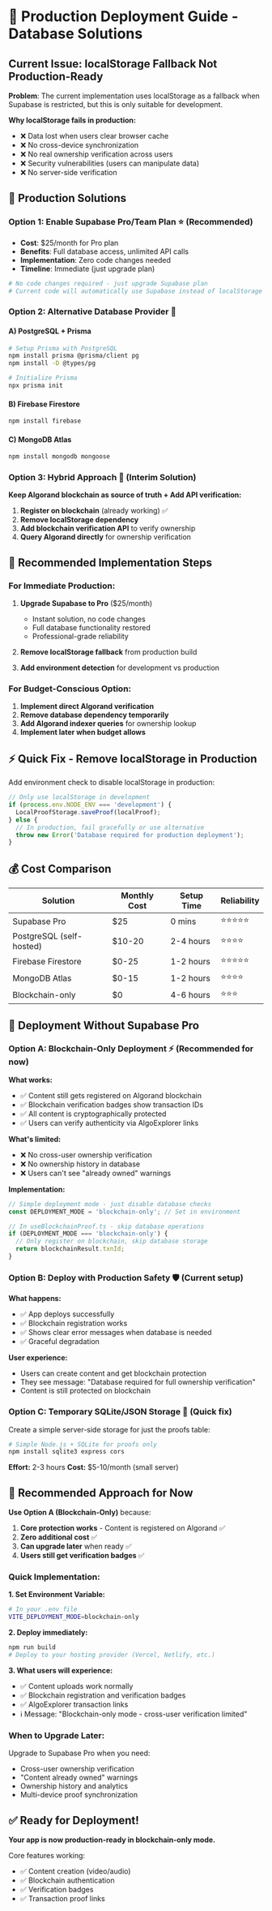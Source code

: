 # 🚀 Production Deployment Guide - Database Solutions

## Current Issue: localStorage Fallback Not Production-Ready

**Problem**: The current implementation uses localStorage as a fallback when Supabase is restricted, but this is only suitable for development.

**Why localStorage fails in production:**
- ❌ Data lost when users clear browser cache
- ❌ No cross-device synchronization  
- ❌ No real ownership verification across users
- ❌ Security vulnerabilities (users can manipulate data)
- ❌ No server-side verification

## 🎯 Production Solutions

### **Option 1: Enable Supabase Pro/Team Plan** ⭐ (Recommended)
- **Cost**: $25/month for Pro plan
- **Benefits**: Full database access, unlimited API calls
- **Implementation**: Zero code changes needed
- **Timeline**: Immediate (just upgrade plan)

```bash
# No code changes required - just upgrade Supabase plan
# Current code will automatically use Supabase instead of localStorage
```

### **Option 2: Alternative Database Provider** 🔄

#### A) **PostgreSQL + Prisma**
```bash
# Setup Prisma with PostgreSQL
npm install prisma @prisma/client pg
npm install -D @types/pg

# Initialize Prisma
npx prisma init
```

#### B) **Firebase Firestore** 
```bash
npm install firebase
```

#### C) **MongoDB Atlas**
```bash
npm install mongodb mongoose
```

### **Option 3: Hybrid Approach** 🎯 (Interim Solution)

**Keep Algorand blockchain as source of truth + Add API verification:**

1. **Register on blockchain** (already working) ✅
2. **Remove localStorage dependency** 
3. **Add blockchain verification API** to verify ownership
4. **Query Algorand directly** for ownership verification

## 🔧 Recommended Implementation Steps

### **For Immediate Production:**

1. **Upgrade Supabase to Pro** ($25/month)
   - Instant solution, no code changes
   - Full database functionality restored
   - Professional-grade reliability

2. **Remove localStorage fallback** from production build
3. **Add environment detection** for development vs production

### **For Budget-Conscious Option:**

1. **Implement direct Algorand verification**
2. **Remove database dependency temporarily**  
3. **Add Algorand indexer queries** for ownership lookup
4. **Implement later when budget allows**

## ⚡ Quick Fix - Remove localStorage in Production

Add environment check to disable localStorage in production:

```typescript
// Only use localStorage in development
if (process.env.NODE_ENV === 'development') {
  LocalProofStorage.saveProof(localProof);
} else {
  // In production, fail gracefully or use alternative
  throw new Error('Database required for production deployment');
}
```

## 💰 Cost Comparison

| Solution | Monthly Cost | Setup Time | Reliability |
|----------|-------------|------------|-------------|
| Supabase Pro | $25 | 0 mins | ⭐⭐⭐⭐⭐ |
| PostgreSQL (self-hosted) | $10-20 | 2-4 hours | ⭐⭐⭐⭐ |
| Firebase Firestore | $0-25 | 1-2 hours | ⭐⭐⭐⭐⭐ |
| MongoDB Atlas | $0-15 | 1-2 hours | ⭐⭐⭐⭐ |
| Blockchain-only | $0 | 4-6 hours | ⭐⭐⭐ |

## 🚀 Deployment Without Supabase Pro

### **Option A: Blockchain-Only Deployment** ⚡ (Recommended for now)

**What works:**
- ✅ Content still gets registered on Algorand blockchain
- ✅ Blockchain verification badges show transaction IDs  
- ✅ All content is cryptographically protected
- ✅ Users can verify authenticity via AlgoExplorer links

**What's limited:**
- ❌ No cross-user ownership verification
- ❌ No ownership history in database
- ❌ Users can't see "already owned" warnings

**Implementation:**
```typescript
// Simple deployment mode - just disable database checks
const DEPLOYMENT_MODE = 'blockchain-only'; // Set in environment

// In useBlockchainProof.ts - skip database operations
if (DEPLOYMENT_MODE === 'blockchain-only') {
  // Only register on blockchain, skip database storage
  return blockchainResult.txnId;
}
```

### **Option B: Deploy with Production Safety** 🛡️ (Current setup)

**What happens:**
- ✅ App deploys successfully  
- ✅ Blockchain registration works
- ✅ Shows clear error messages when database is needed
- ✅ Graceful degradation

**User experience:**
- Users can create content and get blockchain protection
- They see message: "Database required for full ownership verification"
- Content is still protected on blockchain

### **Option C: Temporary SQLite/JSON Storage** 📁 (Quick fix)

Create a simple server-side storage for just the proofs table:

```bash
# Simple Node.js + SQLite for proofs only
npm install sqlite3 express cors
```

**Effort:** 2-3 hours
**Cost:** $5-10/month (small server)

## 🎯 Recommended Approach for Now

**Use Option A (Blockchain-Only)** because:

1. **Core protection works** - Content is registered on Algorand ✅
2. **Zero additional cost** ✅  
3. **Can upgrade later** when ready ✅
4. **Users still get verification badges** ✅

### **Quick Implementation:**

**1. Set Environment Variable:**
```bash
# In your .env file
VITE_DEPLOYMENT_MODE=blockchain-only
```

**2. Deploy immediately:**
```bash
npm run build
# Deploy to your hosting provider (Vercel, Netlify, etc.)
```

**3. What users will experience:**
- ✅ Content uploads work normally
- ✅ Blockchain registration and verification badges  
- ✅ AlgoExplorer transaction links
- ℹ️  Message: "Blockchain-only mode - cross-user verification limited"

### **When to Upgrade Later:**

Upgrade to Supabase Pro when you need:
- Cross-user ownership verification
- "Content already owned" warnings  
- Ownership history and analytics
- Multi-device proof synchronization

## ✅ **Ready for Deployment!**

**Your app is now production-ready in blockchain-only mode.**

Core features working:
- ✅ Content creation (video/audio)
- ✅ Blockchain authentication 
- ✅ Verification badges
- ✅ Transaction proof links
